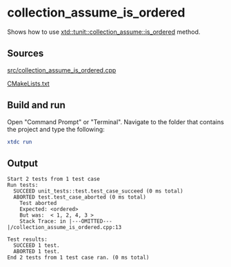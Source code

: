 # collection_assume_is_ordered

Shows how to use [xtd::tunit::collection_assume::is_ordered](https://gammasoft71.github.io/xtd/reference_guides/latest/classxtd_1_1tunit_1_1collection__assume.html#a2526324a21a6bc7e3cdf36bed4d446aa) method.

## Sources

[src/collection_assume_is_ordered.cpp](src/collection_assume_is_ordered.cpp)

[CMakeLists.txt](CMakeLists.txt)

## Build and run

Open "Command Prompt" or "Terminal". Navigate to the folder that contains the project and type the following:

```cmake
xtdc run
```

## Output

```
Start 2 tests from 1 test case
Run tests:
  SUCCEED unit_tests::test.test_case_succeed (0 ms total)
  ABORTED test.test_case_aborted (0 ms total)
    Test aborted
    Expected: <ordered>
    But was:  < 1, 2, 4, 3 >
    Stack Trace: in |---OMITTED---|/collection_assume_is_ordered.cpp:13

Test results:
  SUCCEED 1 test.
  ABORTED 1 test.
End 2 tests from 1 test case ran. (0 ms total)
```
